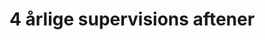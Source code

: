 ---
title: 4 årlige supervisions aftener
image: /images/graphic/supervisions-aftener.jpg
description: Laboris magna nulla reprehenderit sit eiusmod deserunt voluptate commodo anim occaecat.
tags:
- community
- event
ready: false
---